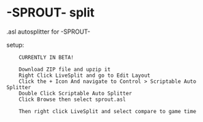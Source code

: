 # -SPROUT- split
.asl autosplitter for -SPROUT-

setup:
```
	CURRENTLY IN BETA!
	
	Download ZIP file and upzip it
	Right Click LiveSplit and go to Edit Layout 
	Click the + Icon And navigate to Control > Scriptable Auto Splitter 
	Double Click Scriptable Auto Splitter
	Click Browse then select sprout.asl
	
	Then right click LiveSplit and select compare to game time
```
